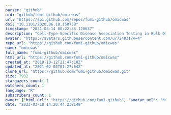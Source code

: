 ```yaml
---
parser: "github"
uid: "github/fumi-github/omicwas"
url: "https://api.github.com/repos/fumi-github/omicwas"
doi: "10.1101/2020.06.18.158758"
timestamp: "2021-03-14 00:22:55.120637"
description: "Cell-Type-Specific Disease Association Testing in Bulk Omics Experiments"
avatar: "https://avatars.githubusercontent.com/u/724031?v=4"
repo_url: "https://github.com/fumi-github/omicwas"
name: "omicwas"
full_name: "fumi-github/omicwas"
html_url: "https://github.com/fumi-github/omicwas"
created_at: "2019-10-12T21:47:10Z"
updated_at: "2021-02-02T01:27:54Z"
clone_url: "https://github.com/fumi-github/omicwas.git"
size: 7932
stargazers_count: 1
watchers_count: 1
language: "R"
subscribers_count: 1
owner: {"html_url": "https://github.com/fumi-github", "avatar_url": "https://avatars.githubusercontent.com/u/724031?v=4", "login": "fumi-github", "type": "User"}
date: "2023-03-18 14:20:44.238149"
---
```

